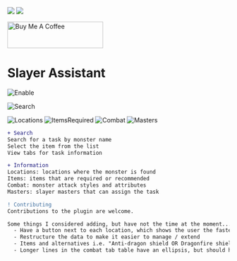 [![](https://img.shields.io/endpoint?url=https://i.pluginhub.info/shields/installs/plugin/slayer-assistant)](https://runelite.net/plugin-hub)
[![](https://img.shields.io/endpoint?url=https://i.pluginhub.info/shields/rank/plugin/slayer-assistant&color=blueviolet)](https://runelite.net/plugin-hub)

<a href="https://www.buymeacoffee.com/LeeOkeefe" target="_blank"><img src="https://cdn.buymeacoffee.com/buttons/v2/default-yellow.png" alt="Buy Me A Coffee" style="height: 60px !important;width: 217px !important;" ></a>

# Slayer Assistant
![Enable](https://user-images.githubusercontent.com/34274877/164912013-1549c7bf-e4bc-4bbc-af45-6c97fe48e144.png)

![Search](https://user-images.githubusercontent.com/34274877/164911097-805ef1fa-1199-4689-9a5c-bfb9485a6fa2.png)

![Locations](https://user-images.githubusercontent.com/34274877/164912251-fc37ef04-6795-4d44-8871-afbedef6cb2b.png)
![ItemsRequired](https://user-images.githubusercontent.com/34274877/164912010-d15a1535-aa50-4350-be54-6a4bf61eb066.png)
![Combat](https://user-images.githubusercontent.com/34274877/164912508-f9a79266-e76e-4fc3-876a-575f07dcba61.png)
![Masters](https://user-images.githubusercontent.com/34274877/164912321-090743ba-194e-4153-a938-553d376b0eff.png)

```diff
+ Search
Search for a task by monster name
Select the item from the list
View tabs for task information
```
```diff
+ Information
Locations: locations where the monster is found
Items: items that are required or recommended
Combat: monster attack styles and attributes
Masters: slayer masters that can assign the task
```
```diff
! Contributing
Contributions to the plugin are welcome.

Some things I considered adding, but have not the time at the moment...
  - Have a button next to each location, which shows the user the fastest routes
  - Restructure the data to make it easier to manage / extend
  - Items and alternatives i.e. "Anti-dragon shield OR Dragonfire shield" instead of listing both separately
  - Longer lines in the combat tab table have an ellipsis, but should have line wrapping instead
```
